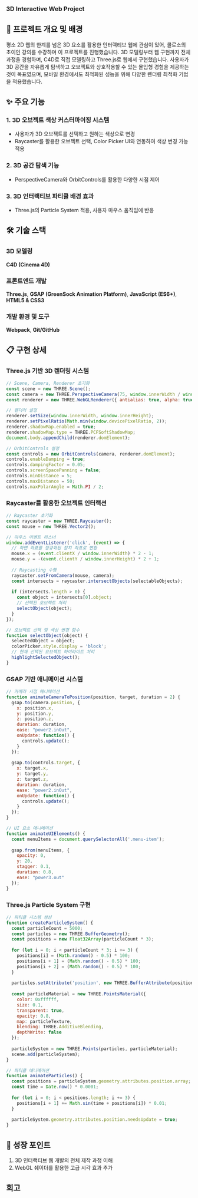 ### 3D Interactive Web Project

## 📝 프로젝트 개요 및 배경
평소 2D 웹의 한계를 넘은 3D 요소를 활용한 인터랙티브 웹에 관심이 있어, 콜로소의 초이인 강의를 수강하며 이 프로젝트를 진행했습니다. 3D 모델링부터 웹 구현까지 전체 과정을 경험하며, C4D로 직접 모델링하고 Three.js로 웹에서 구현했습니다.
사용자가 3D 공간을 자유롭게 탐색하고 오브젝트와 상호작용할 수 있는 몰입형 경험을 제공하는 것이 목표였으며, 모바일 환경에서도 최적화된 성능을 위해 다양한 렌더링 최적화 기법을 적용했습니다.


## ✨ 주요 기능
### 1. 3D 오브젝트 색상 커스터마이징 시스템
- 사용자가 3D 오브젝트를 선택하고 원하는 색상으로 변경
- Raycaster를 활용한 오브젝트 선택, Color Picker UI와 연동하여 색상 변경 가능 적용

### 2. 3D 공간 탐색 기능
- PerspectiveCamera와 OrbitControls를 활용한 다양한 시점 제어

### 3. 3D 인터랙티브 파티클 배경 효과
- Three.js의 Particle System 적용, 사용자 마우스 움직임에 반응

## 🛠️ 기술 스택

### 3D 모델링 
**C4D (Cinema 4D)**

### 프론트엔드 개발
**Three.js**,  **GSAP (GreenSock Animation Platform)**, **JavaScript (ES6+)**, **HTML5 & CSS3**

### 개발 환경 및 도구
**Webpack**, **Git/GitHub**


## 📋 구현 상세
### Three.js 기반 3D 렌더링 시스템
```javascript
// Scene, Camera, Renderer 초기화
const scene = new THREE.Scene();
const camera = new THREE.PerspectiveCamera(75, window.innerWidth / window.innerHeight, 0.1, 1000);
const renderer = new THREE.WebGLRenderer({ antialias: true, alpha: true });

// 렌더러 설정
renderer.setSize(window.innerWidth, window.innerHeight);
renderer.setPixelRatio(Math.min(window.devicePixelRatio, 2));
renderer.shadowMap.enabled = true;
renderer.shadowMap.type = THREE.PCFSoftShadowMap;
document.body.appendChild(renderer.domElement);

// OrbitControls 설정
const controls = new OrbitControls(camera, renderer.domElement);
controls.enableDamping = true;
controls.dampingFactor = 0.05;
controls.screenSpacePanning = false;
controls.minDistance = 5;
controls.maxDistance = 50;
controls.maxPolarAngle = Math.PI / 2;
```

### Raycaster를 활용한 오브젝트 인터랙션

```javascript
// Raycaster 초기화
const raycaster = new THREE.Raycaster();
const mouse = new THREE.Vector2();

// 마우스 이벤트 리스너
window.addEventListener('click', (event) => {
  // 화면 좌표를 정규화된 장치 좌표로 변환
  mouse.x = (event.clientX / window.innerWidth) * 2 - 1;
  mouse.y = -(event.clientY / window.innerHeight) * 2 + 1;
  
  // Raycasting 수행
  raycaster.setFromCamera(mouse, camera);
  const intersects = raycaster.intersectObjects(selectableObjects);
  
  if (intersects.length > 0) {
    const object = intersects[0].object;
    // 선택된 오브젝트 처리
    selectObject(object);
  }
});

// 오브젝트 선택 및 색상 변경 함수
function selectObject(object) {
  selectedObject = object;
  colorPicker.style.display = 'block';
  // 현재 선택된 오브젝트 하이라이트 처리
  highlightSelectedObject();
}
```

### GSAP 기반 애니메이션 시스템
```javascript
// 카메라 시점 애니메이션
function animateCameraToPosition(position, target, duration = 2) {
  gsap.to(camera.position, {
    x: position.x,
    y: position.y,
    z: position.z,
    duration: duration,
    ease: "power2.inOut",
    onUpdate: function() {
      controls.update();
    }
  });
  
  gsap.to(controls.target, {
    x: target.x,
    y: target.y,
    z: target.z,
    duration: duration,
    ease: "power2.inOut",
    onUpdate: function() {
      controls.update();
    }
  });
}

// UI 요소 애니메이션
function animateUIElements() {
  const menuItems = document.querySelectorAll('.menu-item');
  
  gsap.from(menuItems, {
    opacity: 0,
    y: 20,
    stagger: 0.1,
    duration: 0.8,
    ease: "power3.out"
  });
}
```

### Three.js Particle System 구현
```javascript
// 파티클 시스템 생성
function createParticleSystem() {
  const particleCount = 5000;
  const particles = new THREE.BufferGeometry();
  const positions = new Float32Array(particleCount * 3);
  
  for (let i = 0; i < particleCount * 3; i += 3) {
    positions[i] = (Math.random() - 0.5) * 100;
    positions[i + 1] = (Math.random() - 0.5) * 100;
    positions[i + 2] = (Math.random() - 0.5) * 100;
  }
  
  particles.setAttribute('position', new THREE.BufferAttribute(positions, 3));
  
  const particleMaterial = new THREE.PointsMaterial({
    color: 0xffffff,
    size: 0.1,
    transparent: true,
    opacity: 0.8,
    map: particleTexture,
    blending: THREE.AdditiveBlending,
    depthWrite: false
  });
  
  particleSystem = new THREE.Points(particles, particleMaterial);
  scene.add(particleSystem);
}

// 파티클 애니메이션
function animateParticles() {
  const positions = particleSystem.geometry.attributes.position.array;
  const time = Date.now() * 0.0001;
  
  for (let i = 0; i < positions.length; i += 3) {
    positions[i + 1] += Math.sin(time + positions[i]) * 0.01;
  }
  
  particleSystem.geometry.attributes.position.needsUpdate = true;
}
```
## 🌟 성장 포인트
1. 3D 인터랙티브 웹 개발의 전체 제작 과정 이해
2. WebGL 쉐이더를 활용한 고급 시각 효과 추가

## 회고
